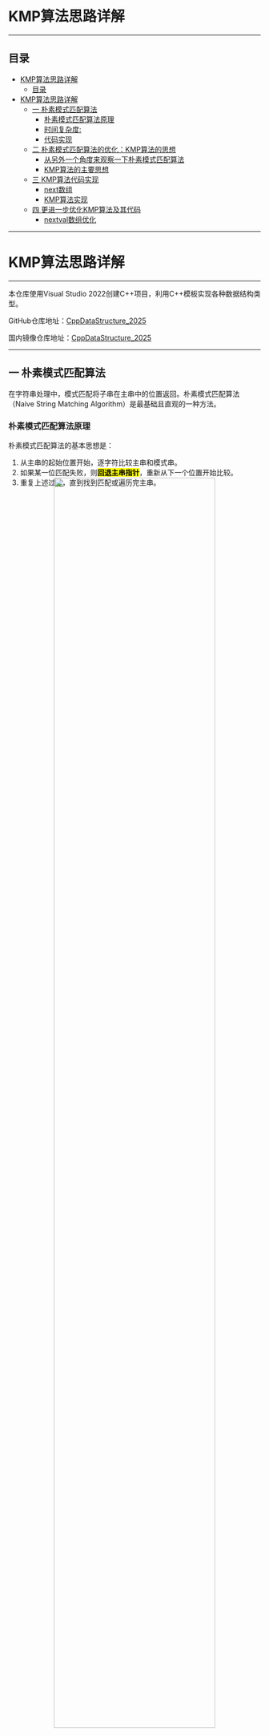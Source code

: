 # KMP算法思路详解

---

## 目录


- [KMP算法思路详解](#kmp算法思路详解)
  - [目录](#目录)
- [KMP算法思路详解](#kmp算法思路详解-1)
  - [一 朴素模式匹配算法](#一-朴素模式匹配算法)
    - [朴素模式匹配算法原理](#朴素模式匹配算法原理)
    - [时间复杂度:](#时间复杂度)
    - [代码实现](#代码实现)
  - [二 朴素模式匹配算法的优化：KMP算法的思想](#二-朴素模式匹配算法的优化kmp算法的思想)
    - [从另外一个角度来观察一下朴素模式匹配算法](#从另外一个角度来观察一下朴素模式匹配算法)
    - [KMP算法的主要思想](#kmp算法的主要思想)
  - [三 KMP算法代码实现](#三-kmp算法代码实现)
    - [next数组](#next数组)
    - [KMP算法实现](#kmp算法实现)
  - [四 更进一步优化KMP算法及其代码](#四-更进一步优化kmp算法及其代码)
    - [nextval数组优化](#nextval数组优化)

---

# KMP算法思路详解
---
本仓库使用Visual Studio 2022创建C++项目，利用C++模板实现各种数据结构类型。

GitHub仓库地址：[CppDataStructure_2025](https://github.com/mshylf/CppDataStructure_2025)

国内镜像仓库地址：[CppDataStructure_2025](https://gitcode.com/2404_89567743/CppDataStructure_2025)

---

## 一 朴素模式匹配算法
在字符串处理中，模式匹配将子串在主串中的位置返回。朴素模式匹配算法（Naive String Matching Algorithm）是最基础且直观的一种方法。

### 朴素模式匹配算法原理
朴素模式匹配算法的基本思想是：
1. 从主串的起始位置开始，逐字符比较主串和模式串。
2. 如果某一位匹配失败，则<mark>**回退主串指针**</mark>，重新从下一个位置开始比较。
3. 重复上述过程，直到找到匹配或遍历完主串。

<br>
<div align="center" style="margin: -50px 0 -50px 0">
<img src="./images/朴素模式匹配算法.gif" style="width: 80%; height: auto;"/>
</div>

### 时间复杂度:
- 平均情况下，时间复杂度接近 \(O(m*n)\)。

### 代码实现
以下是基于C++的朴素模式匹配算法实现：

```cpp
#include <cstring>
#include <iostream>

// 通用朴素模式匹配算法
int strFind_normal(const char *mainStr, const char *pattern) {
    // 边界检查
    if (!mainStr || !pattern) {
        return -1; // 输入为空，返回-1表示未找到
    }

    int mainLen = strlen(mainStr); // 主串长度
    int patternLen = strlen(pattern); // 模式串长度

    // 如果模式串为空，约定匹配成功，返回0
    if (patternLen == 0) {
        return 0;
    }

    // 如果模式串比主串长，不可能匹配
    if (patternLen > mainLen) {
        return -1;
    }

    // 遍历主串
    for (int i = 0; i <= mainLen - patternLen; ++i) {
        int j = 0;
        // 比较模式串
        while (j < patternLen && mainStr[i + j] == pattern[j]) {
            ++j;
        }
        // 如果模式串完全匹配
        if (j == patternLen) {
            return i; // 返回匹配的起始位置
        }
    }
    return -1; // 未找到匹配
}
```

## 二 朴素模式匹配算法的优化：KMP算法的思想
> 注：思路参考[王道考研数据结构](https://www.bilibili.com/video/BV1b7411N798/?p=38&share_source=copy_web&vd_source=ab17110524dd23a5a7f15cb4c10cfde1)

### 从另外一个角度来观察一下朴素模式匹配算法

如果当前尝试匹配的这个子串在某一个位置匹配失败了，那么我们就会**返回**到主串的下一个位置与子串的开头位置尝试着往后匹配。如下图中，匹配从1位置开始，在4位置失配，主串则返回2位置，子串返回开头进行下一次匹配。
<!-- 整体容器 -->
<div style="margin: -50px 0 15px 0">
    <!-- GIF展示区 -->
    <div style="margin: -20px 0 -50px 0">
        <div align="center">
            <img src="./images/朴素模式匹配优化算法/朴素模式匹配算法1-5示意图.gif" 
                 style="width: 100%; height: auto;"
                 alt="模式匹配动态演示">
        </div>
    </div>
    <!-- 双图对比区 -->
    <div style="display: flex; gap: 20px; justify-content: center; align-items: center;">
        <div style="flex: 0 1 45%;padding: 5px;">
            <img src="./images/朴素模式匹配优化算法/图片3.png" 
                 style="width: 100%;"
                 alt="匹配过程示意图">
        </div>
        <div style="flex: 0 1 45%;padding: 5px;">
            <img src="./images/朴素模式匹配优化算法/图片4.png" 
                 style="width: 100%;"
                 alt="指针回退示意图">
        </div>
    </div>
</div><br>
为什么会从2号位置匹配呢，是因为对我们来说，主串中的字符到底是什么对我们是未知的，因此只能返回2号位置进行匹配。这样会导致主串反复的进行回溯，匹配效率低下。

<br>
<div align="center">
<img src="./images/朴素模式匹配优化算法/图片5.png" style="width: 80%; height: auto;"/>
</div>
<br>
现在我们换一种思路，将刚才的过程再次梳理。当匹配到最后一个字符匹配失败时，主串中前边已经匹配过的字符一定是和模式串对应的。也就是说，对于刚刚已经扫描过的主串的一部分信息我们已经可以得知了。是否可以将其进行利用呢？

<br>
<div align="center">
<img src="./images/朴素模式匹配优化算法/图片6.png" style="width: 80%; height: auto;"/>
</div>
<br>
在朴素模式匹配中，主串4位置失配后会继续匹配主串2位置的字符，显然会失配。之后会从3位置匹配，3位置匹配之后会继续扫描至4位置进行匹配。
<br>
<div align="center" style="margin: 0px 0 -50px 0">
<img src="./images/朴素模式匹配优化算法/朴素模式匹配优化配图9-13.gif" style="width: 80%; height: auto;"/>
</div>
但在我们知道了主串与模式串相同的这部分信息后，事情发生了改变。

<br>
失配时主串指针在4的位置，失配后第一次匹配显然失败，第二次匹配成功，现在主串与子串指针来到了下图位置，继续匹配之后的子串即可。所以我们可以利用已知的信息直接从失配状态跳转到下图所示的状态。

<br>
<div align="center">
<img src="./images/朴素模式匹配优化算法/图片16.png" style="width: 80%; height: auto;"/>
</div>

另一个例子：

<div style="display: flex; 
            gap: 25px; 
            justify-content: center;
            margin: 30px 0;">
    <div style="flex: 1; max-width: 45%;">
        <img src="./images/朴素模式匹配优化算法/图片19.png" 
             style="width: 100%; height: auto;"
             alt="优化算法示例1">
    </div>
    <div style="flex: 1; max-width: 45%;">
        <img src="./images/朴素模式匹配优化算法/图片18.png" 
             style="width: 100%; height: auto;"
             alt="优化算法示例2">
    </div>
</div>

### KMP算法的主要思想
在以上两个示例中可以发现：

<br>

1. **主串的指针i在失配后并没有变化**，不需要再像朴素模式匹配算法中一样需要回溯了。
2. **前后缀相同**
   > 前缀：除最后一个字符外，所有以第一个字符开头的连续子串
   >
   >如字符串"ababa"前缀："a", "ab", "aba", "abab"
   >
   > 后缀：除第一个字符外，所有以最后一个字符结尾的连续子串
   >
   >如字符串"ababa"后缀："a", "ba", "aba", "baba"

   > 最长公共前后缀：同时满足前缀和后缀条件的最大长度子串

    以上两例中最长公共前后缀分别如下图：
<br>

<div style="display: flex; gap: 10px; justify-content: center;">
    <div style="flex: 1; max-width: 45%;">
        <img src="./images/朴素模式匹配优化算法/图片21.png" 
             style="width: 100%; height: auto;"
             alt="优化算法示例1">
    </div>
    <div style="flex: 1; max-width: 45%;">
        <img src="./images/朴素模式匹配优化算法/图片20.png" 
             style="width: 100%; height: auto;"
             alt="优化算法示例2">
    </div>
</div>

3. **只依赖于模式串**

     主串里边的这些字符信息虽然刚开始我们不得而知里边包含了哪些字符，但是通过模式串的部分匹配。我们可以确定主串里边前边这几个字符到底是什么，因此这部分信息并不依赖于主串，只和模式串有关。因此我们只需要研究模式串即可。
4. **只移动了j指针**
   
    我们可以发现，j指针指向的下标就是其前一个元素的最长公共前后缀的长度（数组从0开始）。又因为已知信息仅依赖于模式串，我们可以用一个数组来记录下当前元素失配时j指针应该跳转的下标，我们将其称为next数组！
5. **next数组**
   
    我们使用next数组记录模式串失配时模式串指针应该跳转的位置，本质就是记录了模式串每个位置前一个元素的最长公共前后缀长度，我们规定next[0]=-1！
    > 注：nextval数组在之后会介绍

| "ababc"                 | 0 | 1 | 2 | 3 | 4 |
|:-------:|:----:|:--------:|:------------------:|:--------------:|:---------------:|
| **字符**             | a     | b     | a     | b     | c     |
| **子字符串**         | a     | ab    | aba   | abab  | ababc |
| **最长公共前后缀长度** | 0     | 0     | 1     | 2     | 0     |
| **next数组**    | -1    | 0     | 0     | 1     | 2     |
| **优化nextval数组**   | -1    | 0     | -1    | 0     | 2     |

| "abaabc"                 | 0 | 1 | 2 | 3 | 4 | 5 |
|:----------------------:|:-------:|:-------:|:-------:|:-------:|:-------:|:-------:|
| **字符**             | a     | b     | a     | a     | b     | c     |
| **子字符串**         | a     | ab    | aba   | abaa  | abaab | abaabc|
| **最长公共前后缀长度** | 0     | 0     | 1     | 1     | 2     | 0     |
| **next数组**    | -1    | 0     | 0     | 1     | 1     | 2     |
| **优化nextval数组**   | -1    | 0     | -1    | -1    | 1     | 2     |

以上思想就是KMP算法的主要思想，它使得主串指针不需再进行回溯，仅扫描一遍即可找出子串位置。由于在实际问题中往往主串的长度远远大于模式串的长度，因此该算法将时间复杂度从 \(O(m*n)\) 提升至 \(O(m+n)\)。

## 三 KMP算法代码实现
### next数组
### KMP算法实现
## 四 更进一步优化KMP算法及其代码
### nextval数组优化